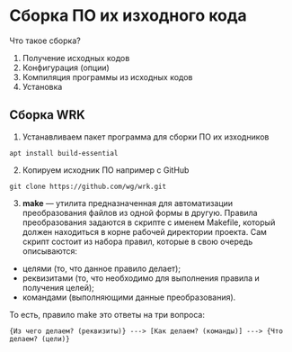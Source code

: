 # Сборка ПО их изходного кода
Что такое сборка?
1. Получение исходных кодов
2. Конфигурация (опции)
3. Компиляция программы из исходных кодов
4. Установка

## Сборка WRK
1. Устанавливаем пакет программа для сборки ПО их изходников
```
apt install build-essential
```
2. Копируем исходник ПО например с GitHub
```
git clone https://github.com/wg/wrk.git
```
3. **make** — утилита предназначенная для автоматизации преобразования файлов из одной формы в другую. Правила преобразования задаются в скрипте с именем Makefile, который должен находиться в корне рабочей директории проекта. Сам скрипт состоит из набора правил, которые в свою очередь описываются:
- целями (то, что данное правило делает);
- реквизитами (то, что необходимо для выполнения правила и получения целей);
- командами (выполняющими данные преобразования).

То есть, правило make это ответы на три вопроса:
```
{Из чего делаем? (реквизиты)} ---> [Как делаем? (команды)] ---> {Что делаем? (цели)}
```
